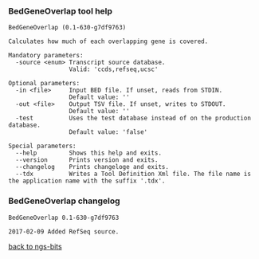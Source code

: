 ### BedGeneOverlap tool help
	BedGeneOverlap (0.1-630-g7df9763)
	
	Calculates how much of each overlapping gene is covered.
	
	Mandatory parameters:
	  -source <enum> Transcript source database.
	                 Valid: 'ccds,refseq,ucsc'
	
	Optional parameters:
	  -in <file>     Input BED file. If unset, reads from STDIN.
	                 Default value: ''
	  -out <file>    Output TSV file. If unset, writes to STDOUT.
	                 Default value: ''
	  -test          Uses the test database instead of on the production database.
	                 Default value: 'false'
	
	Special parameters:
	  --help         Shows this help and exits.
	  --version      Prints version and exits.
	  --changelog    Prints changeloge and exits.
	  --tdx          Writes a Tool Definition Xml file. The file name is the application name with the suffix '.tdx'.
	
### BedGeneOverlap changelog
	BedGeneOverlap 0.1-630-g7df9763
	
	2017-02-09 Added RefSeq source.
[back to ngs-bits](https://github.com/imgag/ngs-bits)